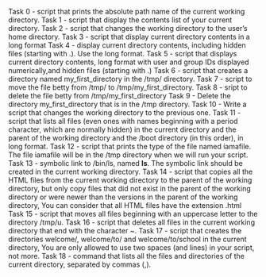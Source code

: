 Task 0 - script that prints the absolute path name of the current working directory.
Task 1 - script that display the contents list of your current directory.
Task 2 -  script that changes the working directory to the user’s home directory.
Task 3 - script that display current directory contents in a long format
Task 4 - display current directory contents, including hidden files (starting with .). Use the long format.
Task 5 - script that displays current directory contents, long format with user and group IDs displayed numerically,and hidden files (starting with .)
Task 6 - script that creates a directory named my_first_directory in the /tmp/ directory.
Task 7 - script to move the file betty from /tmp/ to /tmp/my_first_directory.
Task 8 - sript to delete the file betty from /tmp/my_first_directory
Task 9 - Delete the directory my_first_directory that is in the /tmp directory.
Task 10 - Write a script that changes the working directory to the previous one.
Task 11 - script that lists all files (even ones with names beginning with a period character, which are normally hidden) in the current directory and the parent of the working directory and the /boot directory (in this order), in long format.
Task 12 - script that prints the type of the file named iamafile. The file iamafile will be in the /tmp directory when we will run your script.
Task 13 - symbolic link to /bin/ls, named __ls__. The symbolic link should be created in the current working directory.
Task 14 - script that copies all the HTML files from the current working directory to the parent of the working directory, but only copy files that did not exist in the parent of the working directory or were newer than the versions in the parent of the working directory, You can consider that all HTML files have the extension .html
Task 15 - script that moves all files beginning with an uppercase letter to the directory /tmp/u.
Task 16 - script that deletes all files in the current working directory that end with the character ~.
Task 17 - script that creates the directories welcome/, welcome/to/ and welcome/to/school in the current directory, You are only allowed to use two spaces (and lines) in your script, not more.
Task 18 - command that lists all the files and directories of the current directory, separated by commas (,).